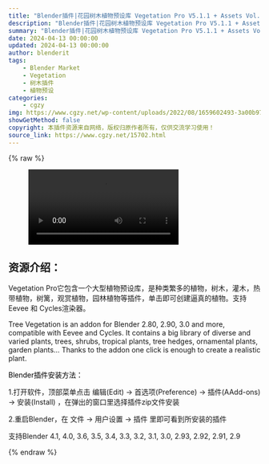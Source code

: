```yaml
---
title: "Blender插件|花园树木植物预设库 Vegetation Pro V5.1.1 + Assets Vol. 1 & 2预设"
description: "Blender插件|花园树木植物预设库 Vegetation Pro V5.1.1 + Assets Vol. 1 & 2预设"
summary: "Blender插件|花园树木植物预设库 Vegetation Pro V5.1.1 + Assets Vol. 1 & 2预设"
date: 2024-04-13 00:00:00
updated: 2024-04-13 00:00:00
author: blenderit
tags: 
    - Blender Market
    - Vegetation
    - 树木插件
    - 植物预设
categories:
    - cgzy
img: https://www.cgzy.net/wp-content/uploads/2022/08/1659602493-3a00b973841276b.jpg
showGetMethod: false
copyright: 本插件资源来自网络，版权归原作者所有，仅供交流学习使用！
source_link: https://www.cgzy.net/15702.html
---
```


{% raw %}
<figure class="wp-block-video aligncenter"><video controls src="https://cloud.video.taobao.com/play/u/717183932/p/1/e/6/t/1/372212115068.mp4"></video></figure><div class="wp-block-pandastudio-title"><div class="title_style_01"><h2 id="h2-0">资源介绍：</h2></div></div><p class="is-style-text-indent-2em">Vegetation Pro它包含一个大型植物预设库，是种类繁多的植物，树木，灌木，热带植物，树篱，观赏植物，园林植物等插件，单击即可创建逼真的植物。支持Eevee 和 Cycles渲染器。</p><p>Tree Vegetation is an addon for Blender 2.80, 2.90, 3.0 and more, compatible with Eevee and Cycles. It contains a big library of diverse and varied plants, trees, shrubs, tropical plants, tree hedges, ornamental plants, garden plants… Thanks to the addon one click is enough to create a realistic plant.</p><p><mark style="background-color:rgba(0, 0, 0, 0)" class="has-inline-color has-vivid-red-color">Blender插件安装方法：</mark></p><p>1.打开软件，顶部菜单点击 编辑(Edit) → 首选项(Preference) → 插件(AAdd-ons) → 安装(Install) ，在弹出的窗口里选择插件zip文件安装</p><p>2.重启Blender，在 文件 → 用户设置 → 插件 里即可看到所安装的插件</p><div class="wp-block-pandastudio-tips"><div class="tip success "><p>支持Blender 4.1, 4.0, 3.6, 3.5, 3.4, 3.3, 3.2, 3.1, 3.0, 2.93, 2.92, 2.91, 2.9</p>
</div></div>
<div style="display: none">cgzy</div>
{% endraw %}